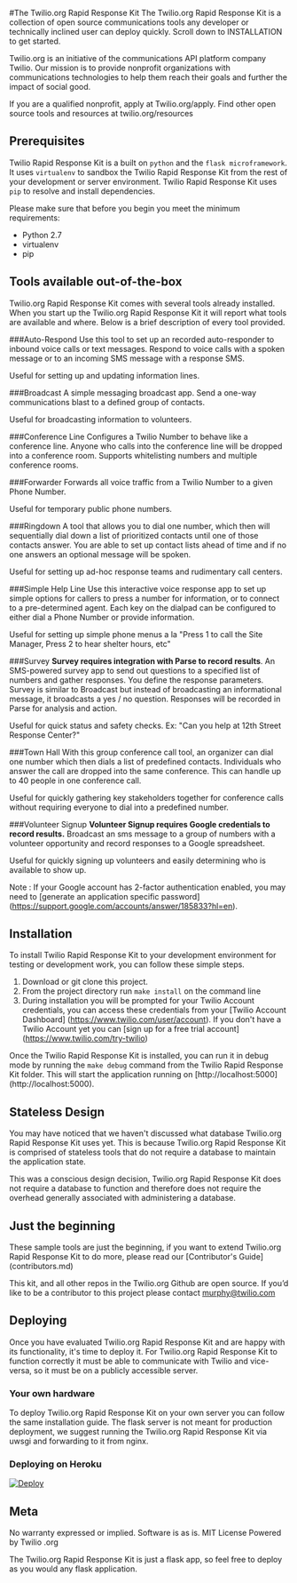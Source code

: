 #The Twilio.org Rapid Response Kit
The Twilio.org Rapid Response Kit is a collection of open source communications tools any developer or technically inclined user can deploy quickly. Scroll down to INSTALLATION to get started. 

Twilio.org is an initiative of the communications API platform company Twilio. Our mission is to provide nonprofit organizations with communications technologies to help them reach their goals and further the impact of social good. 

If you are a qualified nonprofit, apply at Twilio.org/apply. Find other open source tools and resources at twilio.org/resources

## Prerequisites

Twilio Rapid Response Kit is a built on `python` and the `flask microframework`.
It uses `virtualenv` to sandbox the Twilio Rapid Response Kit from the rest of
your development or server environment.  Twilio Rapid Response Kit uses `pip` to
resolve and install dependencies.

Please make sure that before you begin you meet the minimum requirements:

- Python 2.7
- virtualenv
- pip
 
## Tools available out-of-the-box

Twilio.org Rapid Response Kit comes with several tools already installed.  When you
start up the Twilio.org Rapid Response Kit it will report what tools are available
and where.  Below is a brief description of every tool provided.

###Auto-Respond
Use this tool to set up an recorded auto-responder to inbound voice calls or text messages. Respond to voice calls with a spoken message or to an incoming SMS message with a response SMS.

Useful for setting up and updating information lines.

###Broadcast
A simple messaging broadcast app. Send a one-way communications blast to a defined group of contacts. 

Useful for broadcasting information to volunteers.

###Conference Line
Configures a Twilio Number to behave like a conference line.  Anyone who calls
into the conference line will be dropped into a conference room.  Supports
whitelisting numbers and multiple conference rooms.

###Forwarder
Forwards all voice traffic from a Twilio Number to a given Phone Number.

Useful for temporary public phone numbers.

###Ringdown
A tool that allows you to dial one number, which then will sequentially dial down a list of prioritized contacts until one of those contacts answer. You are able to set up contact lists ahead of time and if no one answers an optional message will be spoken.

Useful for setting up ad-hoc response teams and rudimentary call centers.

###Simple Help Line
Use this interactive voice response app to set up simple options for callers to press a number for information, or to connect to a pre-determined agent. Each key on the dialpad can be configured to either dial a Phone Number or provide 
information.

Useful for setting up simple phone menus a la "Press 1 to call the Site Manager,
Press 2 to hear shelter hours, etc"

###Survey
**Survey requires integration with Parse to record results**.
An SMS-powered survey app to send out questions to a specified list of numbers and gather responses. You define the response parameters. Survey is similar to Broadcast but instead of broadcasting an informational
message, it broadcasts a yes / no question.  Responses will be recorded in Parse
for analysis and action.

Useful for quick status and safety checks.  Ex: "Can you help at 12th Street
Response Center?"

###Town Hall
With this group conference call tool, an organizer can dial one number which then dials a list of predefined contacts. Individuals who answer the call are dropped into the same conference. This can handle up to 40 people in one conference call.

Useful for quickly gathering key stakeholders together for conference calls
without requiring everyone to dial into a predefined number.

###Volunteer Signup
**Volunteer Signup requires Google credentials to record results.**
Broadcast an sms message to a group of numbers with a volunteer opportunity and record responses to a Google spreadsheet.

Useful for quickly signing up volunteers and easily determining who is available to show up.

Note : If your Google account has 2-factor authentication enabled, you may need to [generate an application specific password] (https://support.google.com/accounts/answer/185833?hl=en).

## Installation

To install Twilio Rapid Response Kit to your development environment for testing
or development work, you can follow these simple steps.

1.  Download or git clone this project.
2.  From the project directory run `make install` on the command line
3.  During installation you will be prompted for your Twilio Account
  credentials, you can access these credentials from your [Twilio Account
 	Dashboard] (https://www.twilio.com/user/account).  If you don't have a
 	Twilio Account yet you can [sign up for a free trial account] (https://www.twilio.com/try-twilio)

Once the Twilio Rapid Response Kit is installed, you can run it in debug
mode by running the `make debug` command from the Twilio Rapid Response Kit
folder.  This will start the application running on
[http://localhost:5000] (http://localhost:5000).

## Stateless Design

You may have noticed that we haven't discussed what database Twilio.org Rapid
Response Kit uses yet.  This is because Twilio.org Rapid Response Kit is comprised
of stateless tools that do not require a database to maintain the application
state.

This was a conscious design decision, Twilio.org Rapid Response Kit does not require
a database to function and therefore does not require the overhead generally
associated with administering a database.

## Just the beginning

These sample tools are just the beginning, if you want to extend Twilio.org Rapid
Response Kit to do more, please read our [Contributor's Guide] (contributors.md)

This kit, and all other repos in the Twilio.org Github are open source. If you’d like to be a contributor to this project please contact murphy@twilio.com

## Deploying

Once you have evaluated Twilio.org Rapid Response Kit and are happy with its
functionality, it's time to deploy it.  For Twilio.org Rapid Response Kit to
function correctly it must be able to communicate with Twilio and vice-versa, so
it must be on a publicly accessible server.

### Your own hardware

To deploy Twilio.org Rapid Response Kit on your own server you can follow the same
installation guide.  The flask server is not meant for production deployment, we
suggest running the Twilio.org Rapid Response Kit via uwsgi and forwarding to it
from nginx.

### Deploying on Heroku

[![Deploy](https://www.herokucdn.com/deploy/button.png)](https://heroku.com/deploy)

## Meta
No warranty expressed or implied. Software is as is. 
MIT License
Powered by Twilio .org


The Twilio.org Rapid Response Kit is just a flask app, so feel free to deploy as you
would any flask application.
